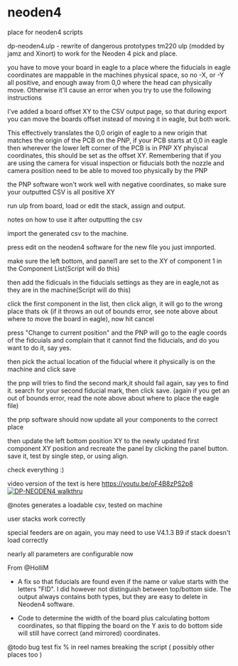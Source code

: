 # neoden4
place for neoden4 scripts

dp-neoden4.ulp - rewrite of dangerous prototypes tm220 ulp (modded by jamz and Xinort) to work for the Neoden 4 pick and place.

you have to move your board in eagle to a place where the fiducials in eagle coordinates are mappable in the machines physical space, so no -X,  or -Y all positive, and enough away from 0,0 where the head can physically move. Otherwise it'll cause an error when you try to use the following instructions

I've added a board offset XY to the CSV output page, so that during export you can move the boards offset instead of moving it in eagle, but both work. 

This effectively translates the 0,0 origin of eagle to a new origin that matches the origin of the PCB on the PNP, if your PCB starts at 0,0 in eagle then wherever the lower left corner of the PCB is in PNP XY phyiscal coordinates, this should be set as the offset XY. Remembering that if you are using the camera for visual inspection or fiducials both the nozzle and camera position need to be able to moved too physically by the PNP

the PNP software won't work well with negative coordinates, so make sure your outputted CSV is all positive XY

run ulp from board, load or edit the stack, assign and output.

notes on how to use it after outputting the csv

import the generated csv to the machine.

press edit on the neoden4 software for the new file you just imnported.

make sure the left bottom, and panel1 are set to the XY of component 1 in the Component List(Script will do this)

then add the fidicuals in the fiducials settings as they are in eagle,not as they are in the machine(Script will do this)

click the first component in the list, then click align, it will go to the wrong place thats ok (if it throws an out of bounds error, see note above about where to move the board in eagle), now hit cancel

press "Change to current position" and the PNP will go to the eagle coords of the fidcuials and complain that it cannot find the fiducials, and do you want to do it, say yes.

then  pick the actual location of the fiducial where it physically is on the machine and click save

the pnp  will tries to find the second mark,it should fail again, say yes to find it. search for your second fiducial mark, then click save. (again if you get an out of bounds error, read the note above about where to place the eagle file)

the pnp software should now update all your components to the correct place

then update the left bottom position XY to the newly updated first component XY position and recreate the panel by clicking the panel button. save it, test by single step, or using align.

check everything :)

video version of the text is here https://youtu.be/oF4B8zPS2p8
[![DP-NEODEN4 walkthru](https://img.youtube.com/vi/oF4B8zPS2p8/0.jpg)](https://www.youtube.com/watch?v=oF4B8zPS2p8)

@notes
 generates a loadable csv, tested on machine
 
 user stacks work correctly
 
 special feeders are on again, you may need to use V4.1.3 B9 if stack doesn't load correctly
 
 nearly all parameters are configurable now
 
 From @HolliM
 - A fix so that fiducials are found even if the name or value starts with the letters "FID". I did however not distinguish between top/bottom side. The output always contains both types, but they are easy to delete in Neoden4 software.
 
 - Code to determine the width of the board plus calculating bottom coordinates, so that flipping the board on the Y axis to do bottom side will still have correct (and mirrored) coordinates.
 
 
 
@todo
 bug test
 fix % in reel names breaking the script ( possibly other places too ) 
